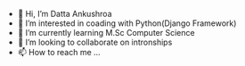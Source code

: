 - 👋 Hi, I’m Datta Ankushroa
- 👀 I’m interested in coading with Python(Django Framework)
- 🌱 I’m currently learning M.Sc Computer Science 
- 💞️ I’m looking to collaborate on intronships
- 📫 How to reach me ...

<!---
Ankushrao1912/Ankushrao1912 is a ✨ special ✨ repository because its `README.md` (this file) appears on your GitHub profile.
You can click the Preview link to take a look at your changes.
--->
